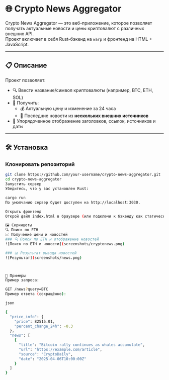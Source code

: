 
# 🌐 Crypto News Aggregator

Crypto News Aggregator — это веб-приложение, которое позволяет получать актуальные новости и цены криптовалют с различных внешних API.  
Проект включает в себя Rust-бэкенд на `warp` и фронтенд на HTML + JavaScript.

---

## 📋 Описание

Проект позволяет:

- 🔍 Ввести название/символ криптовалюты (например, BTC, ETH, SOL)
- 💬 Получить:
  - 💰 Актуальную цену и изменение за 24 часа
  - 📰 Последние новости из **нескольких внешних источников**
- 📎 Упорядоченное отображение заголовков, ссылок, источников и даты

---

## 🛠️ Установка

### Клонировать репозиторий

```bash
git clone https://github.com/your-username/crypto-news-aggregator.git
cd crypto-news-aggregator
Запустить сервер
Убедитесь, что у вас установлен Rust:

cargo run
По умолчанию сервер будет доступен на http://localhost:3030.

Открыть фронтенд
Открой файл index.html в браузере (или подключи к бэкенду как статический ресурс).

🖼️ Скриншоты
🔍 Поиск по ETH
📈 Получение цены и новостей
### 🔍 Поиск по ETH и отображение новостей
![Поиск по ETH и новости](screenshots/cryptonews.png)

### 📊 Результат вывода новостей
![Результат](screenshots/news.png)



🧪 Примеры
Пример запроса:

GET /news?query=BTC
Пример ответа (сокращённо):

json

{
  "price_info": {
    "price": 82515.01,
    "percent_change_24h": -0.3
  },
  "news": [
    {
      "title": "Bitcoin rally continues as whales accumulate",
      "url": "https://example.com/article",
      "source": "CryptoDaily",
      "date": "2025-04-06T10:00:00Z"
    }
  ]
}

